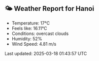 <!-- WEATHER-START -->
## 🌤 Weather Report for Hanoi

- Temperature: 17°C
- Feels like: 16.11°C
- Conditions: overcast clouds
- Humidity: 52%
- Wind Speed: 4.81 m/s

Last updated: 2025-03-18 01:43:57 UTC
<!-- WEATHER-END -->
